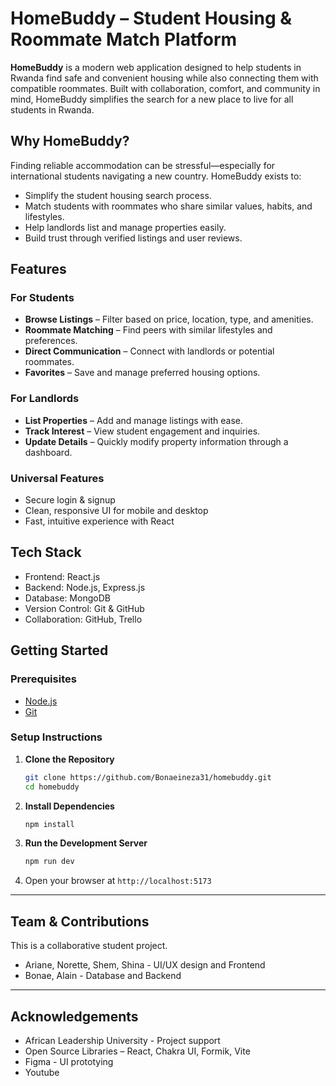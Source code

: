 # HomeBuddy – Student Housing & Roommate Match Platform

**HomeBuddy** is a modern web application designed to help students in Rwanda find safe and convenient housing while also connecting them with compatible roommates. Built with collaboration, comfort, and community in mind, HomeBuddy simplifies the search for a new place to live for all students in Rwanda.

## Why HomeBuddy?

Finding reliable accommodation can be stressful—especially for international students navigating a new country. HomeBuddy exists to:

- Simplify the student housing search process.
- Match students with roommates who share similar values, habits, and lifestyles.
- Help landlords list and manage properties easily.
- Build trust through verified listings and user reviews.

## Features

### For Students
- **Browse Listings** – Filter based on price, location, type, and amenities.
- **Roommate Matching** – Find peers with similar lifestyles and preferences.
- **Direct Communication** – Connect with landlords or potential roommates.
- **Favorites** – Save and manage preferred housing options.

### For Landlords
- **List Properties** – Add and manage listings with ease.
- **Track Interest** – View student engagement and inquiries.
- **Update Details** – Quickly modify property information through a dashboard.

### Universal Features
- Secure login & signup
- Clean, responsive UI for mobile and desktop
- Fast, intuitive experience with React

## Tech Stack

- Frontend: React.js
- Backend: Node.js, Express.js
- Database: MongoDB
- Version Control: Git & GitHub
- Collaboration: GitHub, Trello

## Getting Started

### Prerequisites
- [Node.js](https://nodejs.org/)
- [Git](https://git-scm.com/)

### Setup Instructions

1. **Clone the Repository**
   ```bash
   git clone https://github.com/Bonaeineza31/homebuddy.git
   cd homebuddy
2. **Install Dependencies**
   ```bash
   npm install
3. **Run the Development Server**
   ```bash
   npm run dev
4. Open your browser at `http://localhost:5173`

---

## Team & Contributions
This is a collaborative student project.
- Ariane, Norette, Shem, Shina - UI/UX design and Frontend
- Bonae, Alain - Database and Backend

---

## Acknowledgements
- African Leadership University - Project support
- Open Source Libraries – React, Chakra UI, Formik, Vite
- Figma - UI prototying
- Youtube
